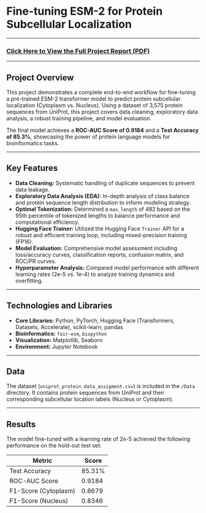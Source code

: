 # Fine-tuning ESM-2 for Protein Subcellular Localization

---
### [**Click Here to View the Full Project Report (PDF)**](Protein_Sequence_Classification_Report.pdf)
---

## Project Overview

This project demonstrates a complete end-to-end workflow for fine-tuning a pre-trained ESM-2 transformer model to predict protein subcellular localization (Cytoplasm vs. Nucleus). Using a dataset of 3,575 protein sequences from UniProt, this project covers data cleaning, exploratory data analysis, a robust training pipeline, and model evaluation.

The final model achieves a **ROC-AUC Score of 0.9184** and a **Test Accuracy of 85.3%**, showcasing the power of protein language models for bioinformatics tasks.

---

## Key Features

-   **Data Cleaning:** Systematic handling of duplicate sequences to prevent data leakage.
-   **Exploratory Data Analysis (EDA):** In-depth analysis of class balance and protein sequence length distribution to inform modeling strategy.
-   **Optimal Tokenization:** Determined a `max_length` of 482 based on the 95th percentile of tokenized lengths to balance performance and computational efficiency.
-   **Hugging Face Trainer:** Utilized the Hugging Face `Trainer` API for a robust and efficient training loop, including mixed-precision training (FP16).
-   **Model Evaluation:** Comprehensive model assessment including loss/accuracy curves, classification reports, confusion matrix, and ROC/PR curves.
-   **Hyperparameter Analysis:** Compared model performance with different learning rates (2e-5 vs. 1e-4) to analyze training dynamics and overfitting.

---

## Technologies and Libraries

-   **Core Libraries:** Python, PyTorch, Hugging Face (Transformers, Datasets, Accelerate), scikit-learn, pandas
-   **Bioinformatics:** `fair-esm`, `biopython`
-   **Visualization:** Matplotlib, Seaborn
-   **Environment:** Jupyter Notebook

---

## Data

The dataset (`uniprot_protein_data_assigment.csv`) is included in the `/Data` directory. It contains protein sequences from UniProt and their corresponding subcellular location labels (Nucleus or Cytoplasm).

---

## Results

The model fine-tuned with a learning rate of 2e-5 achieved the following performance on the hold-out test set:

| Metric        | Score  |
|---------------|--------|
| Test Accuracy | 85.31% |
| ROC-AUC Score | 0.9184 |
| F1-Score (Cytoplasm) | 0.8679 |
| F1-Score (Nucleus)   | 0.8346 |

